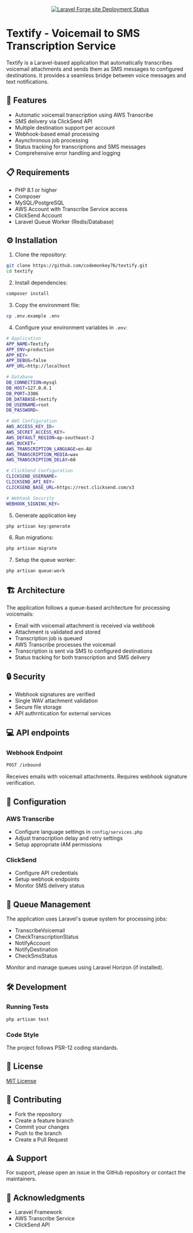 <p align="center">
<a href="https://forge.laravel.com/servers/836870/sites/2600873">
        <img src="https://img.shields.io/endpoint?url=https%3A%2F%2Fforge.laravel.com%2Fsite-badges%2Feea46f7e-aabb-45b1-b4b0-3916941e466a%3Fdate%3D1%26label%3D1%26commit%3D1&style=plastic&timestamp=<?= time(); ?>" alt="Laravel Forge site Deployment Status">
</a>
</p>

# Textify - Voicemail to SMS Transcription Service

Textify is a Laravel-based application that automatically transcribes voicemail attachments and sends them as SMS messages to configured destinations. It provides a seamless bridge between voice messages and text notifications.

## 🚀 Features

- Automatic voicemail transcription using AWS Transcribe
- SMS delivery via ClickSend API
- Multiple destination support per account
- Webhook-based email processing
- Asynchronous job processing
- Status tracking for transcriptions and SMS messages
- Comprehensive error handling and logging

## 📋 Requirements

- PHP 8.1 or higher
- Composer
- MySQL/PostgreSQL
- AWS Account with Transcribe Service access
- ClickSend Account
- Laravel Queue Worker (Redis/Database)

## ⚙️ Installation

1. Clone the repository:
```bash
git clone https://github.com/codemonkey76/textify.git
cd textify
```

2. Install dependencies:
```bash
composer install
```

3. Copy the environment file:
```bash
cp .env.example .env
```

4. Configure your environment variables in `.env`:
```bash
# Application
APP_NAME=Textify
APP_ENV=production
APP_KEY=
APP_DEBUG=false
APP_URL=http://localhost

# Database
DB_CONNECTION=mysql
DB_HOST=127.0.0.1
DB_PORT=3306
DB_DATABASE=textify
DB_USERNAME=root
DB_PASSWORD=

# AWS Configuration
AWS_ACCESS_KEY_ID=
AWS_SECRET_ACCESS_KEY=
AWS_DEFAULT_REGION=ap-southeast-2
AWS_BUCKET=
AWS_TRANSCRIPTION_LANGUAGE=en-AU
AWS_TRANSCRIPTION_MEDIA=wav
AWS_TRANSCRIPTION_DELAY=60

# ClickSend Configuration
CLICKSEND_USERNAME=
CLICKSEND_API_KEY=
CLICKSEND_BASE_URL=https://rest.clicksend.com/v3

# Webhook Security
WEBHOOK_SIGNING_KEY=
```

5. Generate application key
```bash
php artisan key:generate
```

6. Run migrations:
```bash
php artisan migrate
```

7. Setup the queue worker:
```bash
php artisan queue:work
```

## 🏗️ Architecture

The application follows a queue-based architecture for processing voicemails:

- Email with voicemail attachment is received via webhook
- Attachment is validated and stored
- Transcription job is queued
- AWS Transcribe processes the voicemail
- Transcription is sent via SMS to configured destinations
- Status tracking for both transcription and SMS delivery

## 🔒 Security

- Webhook signatures are verified
- Single WAV attachment validation
- Secure file storage
- API authrntication for external services

## 💻 API endpoints

### Webhook Endpoint
```bash
POST /inbound
```

Receives emails with voicemail attachments. Requires webhook signature verification.

## 🔧 Configuration

### AWS Transcribe

- Configure language settings in `config/services.php`
- Adjust transcription delay and retry settings
- Setup appropriate IAM permissions

### ClickSend

- Configure API credentials
- Setup webhook endpoints
- Monitor SMS delivery status

## 📝 Queue Management

The application uses Laravel's queue system for processing jobs:

- TranscribeVoicemail
- CheckTranscriptionStatus
- NotifyAccount
- NotifyDestination
- CheckSmsStatus

Monitor and manage queues using Laravel Horizon (if installed).

## 🛠️ Development

### Running Tests

```bash
php artisan test
```

### Code Style

The project follows PSR-12 coding standards.

## 📄 License

[MIT License](/LICENSE)

## 👥 Contributing

- Fork the repository
- Create a feature branch
- Commit your changes
- Push to the branch
- Create a Pull Request

## ⚠️ Support

For support, please open an issue in the GitHub repository or contact the maintainers.

## 🙏 Acknowledgments

- Laravel Framework
- AWS Transcribe Service
- ClickSend API

